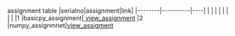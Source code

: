 assignment table
|serialno|assignment|link|
|--------|----------|----|
|        |          |    |
|        |          |    |
|1       |basicpy_assignment|[ view_assignment](https://github.com/anithauddisa/5g3prjct/tree/f139da86b49687196aa8cc6c002c4ade481dccf6/assignments)
|2       |numpy_assignmnet|[view_assigment](Copy_of_100_Numpy_exercises.ipynb)

